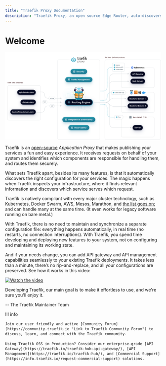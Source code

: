 ```yaml
---
title: "Traefik Proxy Documentation"
description: "Traefik Proxy, an open source Edge Router, auto-discovers configurations and supports major orchestrators, like Kubernetes. Read the technical documentation."
---
```


# Welcome

![Architecture](assets/img/traefik-architecture.png)

Traefik is an [open-source](https://github.com/traefik/traefik) *Application Proxy* that makes publishing your services a fun and easy experience. 
It receives requests on behalf of your system and identifies which components are responsible for handling them, and routes them securely. 

What sets Traefik apart, besides its many features, is that it automatically discovers the right configuration for your services. 
The magic happens when Traefik inspects your infrastructure, where it finds relevant information and discovers which service serves which request. 

Traefik is natively compliant with every major cluster technology, such as Kubernetes, Docker Swarm, AWS, Mesos, Marathon, and [the list goes on](providers/overview.md); and can handle many at the same time. (It even works for legacy software running on bare metal.)
 
With Traefik, there is no need to maintain and synchronize a separate configuration file: everything happens automatically, in real time (no restarts, no connection interruptions).
With Traefik, you spend time developing and deploying new features to your system, not on configuring and maintaining its working state.

And if your needs change, you can add API gateway and API management capabilities seamlessly to your existing Traefik deployments. It takes less than a minute, there’s no rip-and-replace, and all your configurations are preserved. See how it works in this video:

[![Watch the video](https://img.youtube.com/vi/zriUO5YPgFg.jpg)](https://www.youtube.com/watch?v=zriUO5YPgFg)

Developing Traefik, our main goal is to make it effortless to use, and we're sure you'll enjoy it.

-- The Traefik Maintainer Team 

!!! info

    Join our user friendly and active [Community Forum](https://community.traefik.io "Link to Traefik Community Forum") to discuss, learn, and connect with the Traefik community.

    Using Traefik OSS in Production? Consider our enterprise-grade [API Gateway](https://traefik.io/traefik-hub-api-gateway/), [API Management](https://traefik.io/traefik-hub/), and [Commercial Support](https://info.traefik.io/request-commercial-support) solutions.
